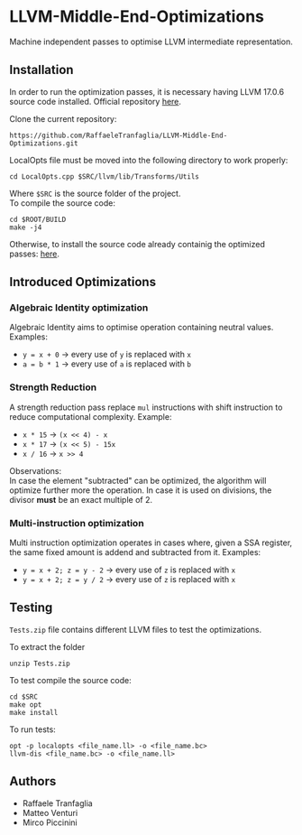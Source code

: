 # LLVM-Middle-End-Optimizations
Machine independent passes to optimise LLVM intermediate representation.  

## Installation
In order to run the optimization passes, it is necessary having LLVM 17.0.6 source code installed.
Official repository [here](https://github.com/llvm/llvm-project).  

Clone the current repository:
```
https://github.com/RaffaeleTranfaglia/LLVM-Middle-End-Optimizations.git
```
LocalOpts file must be moved into the following directory to work properly:  
```
cd LocalOpts.cpp $SRC/llvm/lib/Transforms/Utils
```
Where `$SRC` is the source folder of the project.  
To compile the source code:
```
cd $ROOT/BUILD
make -j4
```
  
Otherwise, to install the source code already containig the optimized passes: [here](https://github.com/Glixes/LLVM_middle_end).

## Introduced Optimizations

### Algebraic Identity optimization 
Algebraic Identity aims to optimise operation containing neutral values.  
Examples:
- `y = x + 0` &#8594; every use of `y` is replaced with `x`
- `a = b * 1` &#8594; every use of `a` is replaced with `b`

### Strength Reduction
A strength reduction pass replace `mul` instructions with shift instruction to reduce computational complexity. 
Example:
- `x * 15` &#8594; `(x << 4) - x`
- `x * 17` &#8594; `(x << 5) - 15x`
- `x / 16` &#8594; `x >> 4`

Observations:  
In case the element "subtracted" can be optimized, the algorithm will optimize further more the operation. In case it is used on divisions, the divisor **must** be an exact multiple of 2.

### Multi-instruction optimization
Multi instruction optimization operates in cases where, given a SSA register, the same fixed amount is addend and subtracted from it.
Examples:
- `y = x + 2; z = y - 2` &#8594; every use of `z` is replaced with `x`
- `y = x + 2; z = y / 2` &#8594; every use of `z` is replaced with `x`

## Testing
`Tests.zip` file contains different LLVM files to test the optimizations.

To extract the folder
```
unzip Tests.zip
```

To test compile the source code:
```
cd $SRC
make opt
make install
```

To run tests:
```
opt -p localopts <file_name.ll> -o <file_name.bc>
llvm-dis <file_name.bc> -o <file_name.ll>
```

## Authors
- Raffaele Tranfaglia
- Matteo Venturi
- Mirco Piccinini
